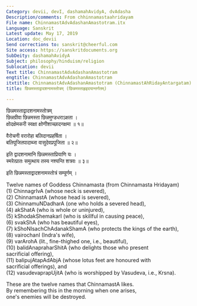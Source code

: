 ```yaml
---
Category: devii, devI, dashamahAvidyA, dvAdasha
Description/comments: From chhinnamastaahridayam
File name: ChinnamastAdvAdashanAmastotram.itx
Language: Sanskrit
Latest update: May 17, 2019
Location: doc_devii
Send corrections to: sanskrit@cheerful.com
Site access: https://sanskritdocuments.org
SubDeity: dashamahAvidyA
Subject: philosophy/hinduism/religion
Sublocation: devii
Text title: ChinnamastAdvAdashanAmastotram
engtitle: ChinnamastAdvAdashanAmastotram
itxtitle: ChinnamastAdvAdashanAmastotram (ChinnamastAhRidayAntargatam)
title: छिन्नमस्ताद्वादशनामस्तोत्रम् (छिन्नमस्ताहृइदयान्तर्गतम्)

---
```

  
 छिन्नमस्ताद्वादशनामस्तोत्रम्   
छिन्नग्रीवा छिन्नमस्ता छिन्नमुण्डधराऽक्षता ।  
क्षोदक्षेमकरी स्वक्षा क्षोणीशाच्छादनक्षमा ॥ १॥  
  
वैरोचनी वरारोहा बलिदानप्रहर्षिता ।  
बलिपूजितपादाब्जा वासुदेवप्रपूजिता ॥ २॥  
  
इति द्वादशनामानि छिन्नमस्ताप्रियाणि यः ।  
स्मरेत्प्रातः समुत्थाय तस्य नश्यन्ति शत्रवः ॥ ३॥  
  
इति छिन्नमस्ताद्वादशनामस्तोत्रं सम्पूर्णम् ।  
  
Twelve names of Goddess Chinnamasta (from Chinnamasta Hridayam)  
(1) ChinnagrIvA (whose neck is severed),   
(2) ChinnamastA (whose head is severed),   
(3) ChinnamuNDadharA (one who holds a severed head),   
(4) akShatA (who is whole or uninjured),   
(5) kShodakShemakarI (who is skillful in causing peace),   
(6) svakShA (who has beautiful eyes),   
(7) kShoNIsachChAdanakShamA (who protects the kings of the earth),   
(8) vairochanI (Indra's wife),   
(9) varArohA (lit., fine-thighed one, i.e., beautiful),   
(10) balidAnapraharShitA (who delights those who present  
      sacrificial offering),   
(11) balipujAtapAdAbjA (whose lotus feet are honoured with  
      sacrificial offerings), and  
(12) vasudevaprapUjitA (who is worshipped by Vasudeva, i.e., Krsna).  
  
These are the twelve names that ChinnamastA likes.  
By remembering this in the morning when one arises,  
one's enemies will be destroyed.  
  
